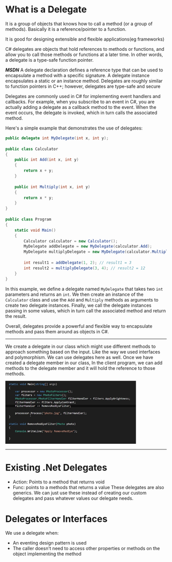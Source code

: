 # What is a Delegate

It is a group of objects that knows how to call a method (or a group of methods).
Basically it is a reference/pointer to a function.

It is good for designing extensible and flexible applications(eg frameworks)

C# delegates are objects that hold references to methods or functions, and allow you to call those methods or functions at a later time. In other words, a delegate is a type-safe function pointer.

***MSDN***
A delegate declaration defines a reference type that can be used to encapsulate a method with a specific signature. A delegate instance encapsulates a static or an instance method. Delegates are roughly similar to function pointers in C++; however, delegates are type-safe and secure

Delegates are commonly used in C# for implementing event handlers and callbacks. For example, when you subscribe to an event in C#, you are actually adding a delegate as a callback method to the event. When the event occurs, the delegate is invoked, which in turn calls the associated method.

Here's a simple example that demonstrates the use of delegates:

```csharp
public delegate int MyDelegate(int x, int y);

public class Calculator
{
    public int Add(int x, int y)
    {
        return x + y;
    }

    public int Multiply(int x, int y)
    {
        return x * y;
    }
}

public class Program
{
    static void Main()
    {
        Calculator calculator = new Calculator();
        MyDelegate addDelegate = new MyDelegate(calculator.Add);
        MyDelegate multiplyDelegate = new MyDelegate(calculator.Multiply);

        int result1 = addDelegate(1, 2); // result1 = 3
        int result2 = multiplyDelegate(3, 4); // result2 = 12
    }
}
```

In this example, we define a delegate named `MyDelegate` that takes two `int` parameters and returns an `int`. We then create an instance of the `Calculator` class and use the `Add` and `Multiply` methods as arguments to create two delegate instances. Finally, we call the delegate instances passing in some values, which in turn call the associated method and return the result.

Overall, delegates provide a powerful and flexible way to encapsulate methods and pass them around as objects in C#.

* * *

We create a delegate in our class which might use different methods to approach something based on the input. Like the way we used interfaces and polymorphism.
We can use delegates here as well.
Once we have created a delegate member in our class,
In the client program, we can add methods to the delegate member and it will hold the reference to those methods.

![2b5c78f6347d5845aa61c33986f58f4f.png](../../_resources/2b5c78f6347d5845aa61c33986f58f4f.png)

* * *

# Existing .Net Delegates

- Action: Points to a method that returns void
- Func: points to a methods that returns a value
    These delegates are also generics. We can just use these instead of creating our custom delegates and pass whatever values our delegate needs.

# Delegates or Interfaces

We use a delegate when:

- An eventing design pattern is used
- The caller doesn't need to access other properties or methods on the object implementing the method